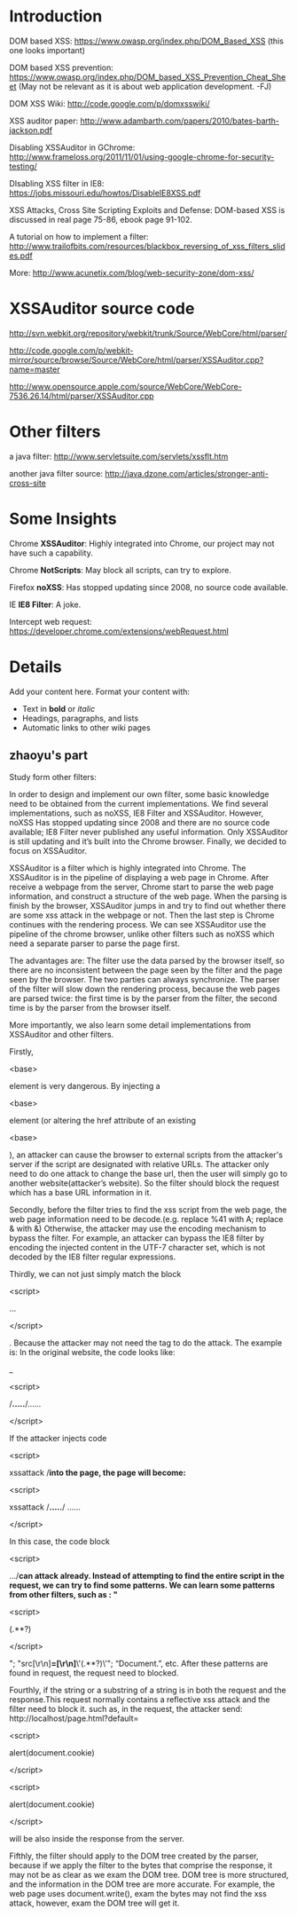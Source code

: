 # Introduction #

DOM based XSS: https://www.owasp.org/index.php/DOM_Based_XSS (this one looks important)

DOM based XSS prevention: https://www.owasp.org/index.php/DOM_based_XSS_Prevention_Cheat_Sheet
(May not be relevant as it is about web application development. -FJ)

DOM XSS Wiki: http://code.google.com/p/domxsswiki/

XSS auditor paper: http://www.adambarth.com/papers/2010/bates-barth-jackson.pdf

Disabling XSSAuditor in GChrome: http://www.frameloss.org/2011/11/01/using-google-chrome-for-security-testing/

DIsabling XSS filter in IE8:
https://jobs.missouri.edu/howtos/DisableIE8XSS.pdf

XSS Attacks, Cross Site Scripting Exploits and Defense: DOM-based XSS is discussed in real page 75-86, ebook page 91-102.

A tutorial on how to implement a filter: http://www.trailofbits.com/resources/blackbox_reversing_of_xss_filters_slides.pdf

More: http://www.acunetix.com/blog/web-security-zone/dom-xss/

# XSSAuditor source code #

http://svn.webkit.org/repository/webkit/trunk/Source/WebCore/html/parser/

http://code.google.com/p/webkit-mirror/source/browse/Source/WebCore/html/parser/XSSAuditor.cpp?name=master

http://www.opensource.apple.com/source/WebCore/WebCore-7536.26.14/html/parser/XSSAuditor.cpp

# Other filters #
a java filter: http://www.servletsuite.com/servlets/xssflt.htm

another java filter source: http://java.dzone.com/articles/stronger-anti-cross-site

# Some Insights #
Chrome **XSSAuditor**: Highly integrated into Chrome, our project may not have such a capability.

Chrome **NotScripts**: May block all scripts, can try to explore.

Firefox **noXSS**: Has stopped updating since 2008, no source code available.

IE **IE8 Filter**: A joke.

Intercept web request: https://developer.chrome.com/extensions/webRequest.html

# Details #

Add your content here.  Format your content with:
  * Text in **bold** or _italic_
  * Headings, paragraphs, and lists
  * Automatic links to other wiki pages

## zhaoyu's part ##
Study form other filters:

In order to design and implement our own filter, some basic knowledge need to be obtained from the current implementations. We find several implementations, such as noXSS, IE8 Filter and XSSAuditor. However, noXSS Has stopped updating since 2008 and there are  no source code available; IE8 Filter never published any useful information. Only XSSAuditor is still updating and it’s built into the Chrome browser. Finally, we decided to focus on XSSAuditor.

XSSAuditor is a filter which is highly integrated into Chrome. The XSSAuditor is in the pipeline of displaying a web page in Chrome. After receive a webpage from the server, Chrome start to parse the web page information, and construct a structure of the web page. When the parsing is finish by the browser, XSSAuditor jumps in and try to find out whether there are some xss attack in the webpage or not. Then the last step is Chrome continues with the rendering process. We can see XSSAuditor use the pipeline of the chrome browser, unlike other filters such as noXSS which need a separate parser to parse the page first.

The advantages are:
The filter use the data parsed by the browser itself, so there are no inconsistent between the page seen by the filter and the page seen by the browser. The two parties can always synchronize.
The parser of the filter will slow down the rendering process, because the web pages are parsed twice: the first time is by the parser from the filter, the second time is by the parser from the browser itself.

More importantly,  we also learn some detail implementations from XSSAuditor and other filters.

Firstly, 

&lt;base&gt;

 element is very dangerous. By injecting a 

&lt;base&gt;

 element (or altering the href attribute of an existing 

&lt;base&gt;

), an attacker can cause the browser to external scripts from the attacker's server if the script are designated with relative URLs. The attacker only need to do one attack to change the base url, then the user will simply go to another website(attacker’s website). So the filter should block the request which has a base URL information in it.

Secondly, before the filter tries to find the xss script from the web page, the web page information need to be decode.(e.g. replace %41 with A; replace &amp; with &) Otherwise, the attacker may use the encoding mechanism to bypass the filter. For example, an attacker can bypass the IE8 filter by encoding the injected content in the UTF-7 character set, which is not decoded by the IE8 filter regular expressions.

Thirdly, we can not just simply match the block 

&lt;script&gt;

...

&lt;/script&gt;

. Because the attacker may not need the </script > tag to do the attack. The example is:
In the original website, the code looks like:
<?php echo $_GET["q"]; ?>_

&lt;script&gt;


/**.....**/…...


&lt;/script&gt;


If the attacker injects code

&lt;script&gt;

xssattack  /**into the page, the page will become:**

&lt;script&gt;

xssattack
/**.....**/
…...


&lt;/script&gt;


In this case, the code block

&lt;script&gt;

.../**can attack already.
Instead of attempting to find the entire script in the request, we can try to find some patterns. We can learn some patterns from other filters, such as : "**

&lt;script&gt;

(.**?)

&lt;/script&gt;

"; "src[\r\n]**=[\r\n]**\\\'(.**?)\\\'"; “Document.”, etc.
After these patterns are found in request, the request need to blocked.

Fourthly, if the string or a substring of a string is in both the request and the response.This request normally contains a reflective xss attack and the filter need to block it.  such as, in the request, the attacker send: http://localhost/page.html?default=

&lt;script&gt;

alert(document.cookie)

&lt;/script&gt;




&lt;script&gt;

alert(document.cookie)

&lt;/script&gt;

 will be also inside the response from the server.

Fifthly, the filter should apply to the DOM tree created by the parser, because if we apply the filter to the bytes that comprise the response, it may not be as clear as we exam the DOM tree. DOM tree is more structured, and the information in the DOM tree are more accurate. For example,  the web page uses document.write(), exam the bytes may not find the xss attack, however, exam the DOM tree will get it.